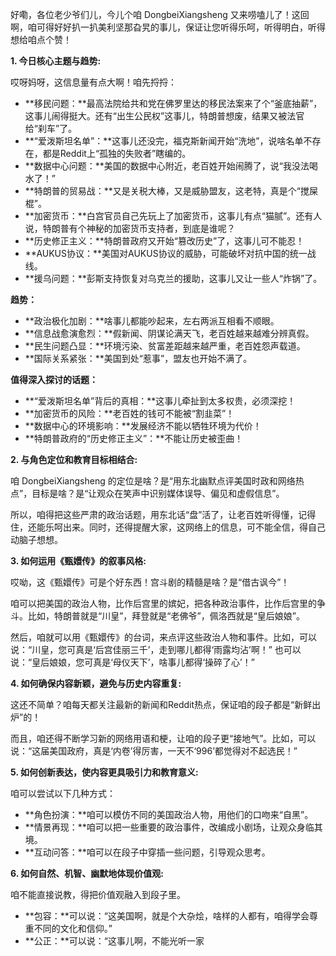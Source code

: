 好嘞，各位老少爷们儿，今儿个咱 DongbeiXiangsheng 又来唠嗑儿了！这回啊，咱可得好好扒一扒美利坚那旮旯的事儿，保证让您听得乐呵，听得明白，听得想给咱点个赞！

**1. 今日核心主题与趋势:**

哎呀妈呀，这信息量有点大啊！咱先捋捋：

*   **移民问题：**最高法院给共和党在佛罗里达的移民法案来了个“釜底抽薪”，这事儿闹得挺大。还有“出生公民权”这事儿，特朗普想废，结果又被法官给“刹车”了。
*   **“爱泼斯坦名单”：**这事儿还没完，福克斯新闻开始“洗地”，说啥名单不存在，都是Reddit上“孤独的失败者”瞎编的。
*   **数据中心问题：**美国的数据中心附近，老百姓开始闹腾了，说“我没法喝水了！”
*   **特朗普的贸易战：**又是关税大棒，又是威胁盟友，这老特，真是个“搅屎棍”。
*   **加密货币：**白宫官员自己先玩上了加密货币，这事儿有点“猫腻”。还有人说，特朗普有个神秘的加密货币支持者，到底是谁呢？
*   **历史修正主义：**特朗普政府又开始“篡改历史”了，这事儿可不能忍！
*   **AUKUS协议：**美国对AUKUS协议的威胁，可能破坏对抗中国的统一战线。
*   **援乌问题：**彭斯支持恢复对乌克兰的援助，这事儿又让一些人“炸锅”了。

**趋势：**

*   **政治极化加剧：**啥事儿都能吵起来，左右两派互相看不顺眼。
*   **信息战愈演愈烈：**假新闻、阴谋论满天飞，老百姓越来越难分辨真假。
*   **民生问题凸显：**环境污染、贫富差距越来越严重，老百姓怨声载道。
*   **国际关系紧张：**美国到处“惹事”，盟友也开始不满了。

**值得深入探讨的话题：**

*   **“爱泼斯坦名单”背后的真相：**这事儿牵扯到太多权贵，必须深挖！
*   **加密货币的风险：**老百姓的钱可不能被“割韭菜”！
*   **数据中心的环境影响：**发展经济不能以牺牲环境为代价！
*   **特朗普政府的“历史修正主义”：**不能让历史被歪曲！

**2. 与角色定位和教育目标相结合:**

咱 DongbeiXiangsheng 的定位是啥？是“用东北幽默点评美国时政和网络热点”，目标是啥？是“让观众在笑声中识别媒体误导、偏见和虚假信息”。

所以，咱得把这些严肃的政治话题，用东北话“盘”活了，让老百姓听得懂，记得住，还能乐呵出来。同时，还得提醒大家，这网络上的信息，可不能全信，得自己动脑子想想。

**3. 如何运用《甄嬛传》的叙事风格:**

哎呦，这《甄嬛传》可是个好东西！宫斗剧的精髓是啥？是“借古讽今”！

咱可以把美国的政治人物，比作后宫里的嫔妃，把各种政治事件，比作后宫里的争斗。比如，特朗普就是“川皇”，拜登就是“老佛爷”，佩洛西就是“皇后娘娘”。

然后，咱就可以用《甄嬛传》的台词，来点评这些政治人物和事件。比如，可以说：“川皇，您可真是‘后宫佳丽三千’，走到哪儿都得‘雨露均沾’啊！” 也可以说：“皇后娘娘，您可真是‘母仪天下’，啥事儿都得‘操碎了心’！”

**4. 如何确保内容新颖，避免与历史内容重复:**

这还不简单？咱每天都关注最新的新闻和Reddit热点，保证咱的段子都是“新鲜出炉”的！

而且，咱还得不断学习新的网络用语和梗，让咱的段子更“接地气”。比如，可以说：“这届美国政府，真是‘内卷’得厉害，一天不‘996’都觉得对不起选民！”

**5. 如何创新表达，使内容更具吸引力和教育意义:**

咱可以尝试以下几种方式：

*   **角色扮演：**咱可以模仿不同的美国政治人物，用他们的口吻来“自黑”。
*   **情景再现：**咱可以把一些重要的政治事件，改编成小剧场，让观众身临其境。
*   **互动问答：**咱可以在段子中穿插一些问题，引导观众思考。

**6. 如何自然、机智、幽默地体现价值观:**

咱不能直接说教，得把价值观融入到段子里。

*   **包容：**可以说：“这美国啊，就是个大杂烩，啥样的人都有，咱得学会尊重不同的文化和信仰。”
*   **公正：**可以说：“这事儿啊，不能光听一家